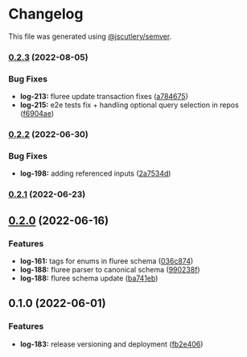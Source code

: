 # Changelog

This file was generated using [@jscutlery/semver](https://github.com/jscutlery/semver).

### [0.2.3](https://github.com/ikigai-github/logosphere/compare/converters-0.2.2...converters-0.2.3) (2022-08-05)

### Bug Fixes

- **log-213:** fluree update transaction fixes ([a784675](https://github.com/ikigai-github/logosphere/commit/a784675c8b90f588def4898b95c30cd485ad7630))
- **log-215:** e2e tests fix + handling optional query selection in repos ([f6904ae](https://github.com/ikigai-github/logosphere/commit/f6904ae050532ed62f27a2193b7cb87f76798048))

### [0.2.2](https://github.com/ikigai-github/logosphere/compare/converters-0.2.1...converters-0.2.2) (2022-06-30)

### Bug Fixes

- **log-198:** adding referenced inputs ([2a7534d](https://github.com/ikigai-github/logosphere/commit/2a7534dc4edd0154e9a1730aa8d23b22432b701b))

### [0.2.1](https://github.com/ikigai-github/logosphere/compare/converters-0.2.0...converters-0.2.1) (2022-06-23)

## [0.2.0](https://github.com/ikigai-github/logosphere/compare/converters-0.1.0...converters-0.2.0) (2022-06-16)

### Features

- **log-161:** tags for enums in fluree schema ([036c874](https://github.com/ikigai-github/logosphere/commit/036c874d804b19db95ae993c661ec22a28b07407))
- **log-188:** fluree parser to canonical schema ([990238f](https://github.com/ikigai-github/logosphere/commit/990238f375ef7ec4ade88c72bb3519d140d8578d))
- **log-188:** fluree schema update ([ba741eb](https://github.com/ikigai-github/logosphere/commit/ba741eb43e48576ab294d89dad63389d35b8dc42))

## 0.1.0 (2022-06-01)

### Features

- **log-183:** release versioning and deployment ([fb2e406](https://github.com/ikigai-github/logosphere/commit/fb2e4060161d0069c13ac8508982c36b3a7bbabb))
